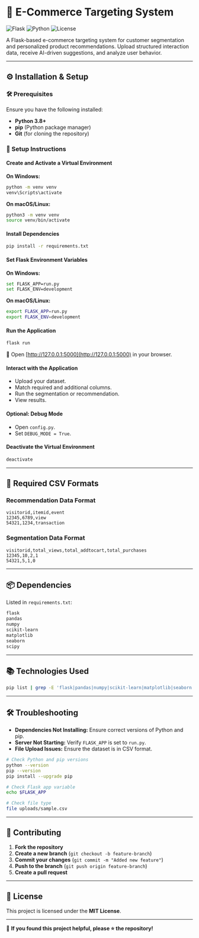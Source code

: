 # 📌 E-Commerce Targeting System

![Flask](https://img.shields.io/badge/Flask-1.1.2-blue.svg) ![Python](https://img.shields.io/badge/Python-3.8%2B-brightgreen.svg) ![License](https://img.shields.io/badge/License-MIT-lightgrey.svg)

A Flask-based e-commerce targeting system for customer segmentation and personalized product recommendations. Upload structured interaction data, receive AI-driven suggestions, and analyze user behavior.

---

## ⚙️ Installation & Setup
### 🛠 Prerequisites
Ensure you have the following installed:
- **Python 3.8+**
- **pip** (Python package manager)
- **Git** (for cloning the repository)

### 🔧 Setup Instructions

#### Create and Activate a Virtual Environment
**On Windows:**
```bash
python -m venv venv
venv\Scripts\activate
```
**On macOS/Linux:**
```bash
python3 -m venv venv
source venv/bin/activate
```

#### Install Dependencies
```bash
pip install -r requirements.txt
```

#### Set Flask Environment Variables
**On Windows:**
```bash
set FLASK_APP=run.py
set FLASK_ENV=development
```
**On macOS/Linux:**
```bash
export FLASK_APP=run.py
export FLASK_ENV=development
```

#### Run the Application
```bash
flask run
```

🔗 Open [http://127.0.0.1:5000](http://127.0.0.1:5000) in your browser.

#### Interact with the Application
- Upload your dataset.
- Match required and additional columns.
- Run the segmentation or recommendation.
- View results.

#### Optional: Debug Mode
- Open `config.py`.
- Set `DEBUG_MODE = True`.

#### Deactivate the Virtual Environment
```bash
deactivate
```

---

## 📄 Required CSV Formats
### Recommendation Data Format
```csv
visitorid,itemid,event
12345,6789,view
54321,1234,transaction
```
### Segmentation Data Format
```csv
visitorid,total_views,total_addtocart,total_purchases
12345,10,2,1
54321,5,1,0
```

---

## 📦 Dependencies
Listed in `requirements.txt`:
```txt
flask
pandas
numpy
scikit-learn
matplotlib
seaborn
scipy
```

---

## 📚 Technologies Used
```bash
pip list | grep -E 'flask|pandas|numpy|scikit-learn|matplotlib|seaborn|scipy'
```

---

## 🛠 Troubleshooting
- **Dependencies Not Installing:** Ensure correct versions of Python and pip.
- **Server Not Starting:** Verify `FLASK_APP` is set to `run.py`.
- **File Upload Issues:** Ensure the dataset is in CSV format.

```bash
# Check Python and pip versions
python --version
pip --version
pip install --upgrade pip

# Check Flask app variable
echo $FLASK_APP

# Check file type
file uploads/sample.csv
```

---

## 🤝 Contributing
1. **Fork the repository**
2. **Create a new branch** (`git checkout -b feature-branch`)
3. **Commit your changes** (`git commit -m "Added new feature"`)
4. **Push to the branch** (`git push origin feature-branch`)
5. **Create a pull request**

---

## 📜 License
This project is licensed under the **MIT License**.

---

🌟 **If you found this project helpful, please ⭐ the repository!**

